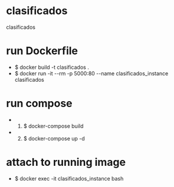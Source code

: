 # clasificados
clasificados
# run Dockerfile
* $ docker build -t clasificados .
* $ docker run -it --rm -p 5000:80 --name clasificados_instance clasificados

# run compose
* 1.  $ docker-compose build
* 2.  $ docker-compose up -d

# attach to running image
* $ docker exec -it clasificados_instance bash
